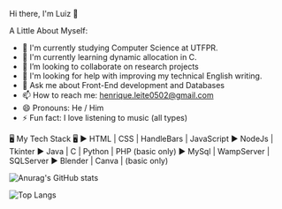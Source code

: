 Hi there, I'm Luiz 👋

A Little About Myself:

- 🔭 I'm currently studying Computer Science at UTFPR.
- 🌱 I'm currently learning dynamic allocation in C.
- 👯 I’m looking to collaborate on research projects
- 🤔 I'm looking for help with improving my technical English writing.
- 💬 Ask me about Front-End development and Databases
- 📫 How to reach me: henrique.leite0502@gmail.com
- 😄 Pronouns: He / Him
- ⚡ Fun fact: I love listening to music (all types)
  
🖥️ My Tech Stack 🖥️
  ► HTML | CSS | HandleBars | JavaScript
  ► NodeJs | Tkinter
  ► Java | C | Python | PHP (basic only)
  ► MySql |  WampServer | SQLServer
  ► Blender | Canva | (basic only)

![Anurag's GitHub stats](https://github-readme-stats.vercel.app/api?username=anuraghazra&show_icons=true&theme=transparent)

![Top Langs](https://github-readme-stats.vercel.app/api/top-langs/?username=anuraghazra&hide_progress=true)
